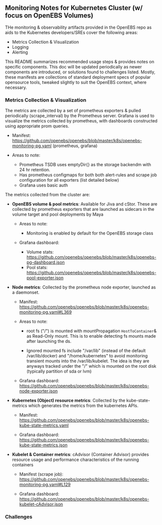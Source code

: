## Monitoring Notes for Kubernetes Cluster (w/ focus on OpenEBS Volumes)

THe monitoring & observability artifacts provided in the OpenEBS repo as aids to the Kubernetes developers/SREs cover the following areas: 

- Metrics Collection & Visualization 
- Logging 
- Alerting

This README summarizes recommended usage steps & provides notes on specific components. This doc will be updated periodically as newer components are 
introduced, or solutions found to challenges listed. Mostly, these manifests are collections of standard deployment specs of popular opensource tools, 
tweaked slightly to suit the OpenEBS context, where necessary. 

### Metrics Collection & Visualization

The metrics are collected by a set of prometheus exporters & pulled periodically (scrape_interval) by the Prometheus server. Grafana is used to 
visualize the metrics collected by prometheus, with dashboards constructed using appropriate prom queries. 

- Manifest: https://github.com/openebs/openebs/blob/master/k8s/openebs-monitoring-pg.yaml (prometheus, grafana)
  
- Areas to note: 
  
  - Prometheus TSDB uses emptyDir{} as the storage backendm with 24 hr retention. 
  - Has prometheus configmaps for both both alert-rules and scrape job configuration for all exporters (list detailed below) 
  - Grafana uses basic auth

The metrics collected from the cluster are: 
 
- **OpenEBS volume & pool metrics**: Available for Jiva and cStor. These are collected by prometheus exporters that are launched as sidecars 
  in the volume target and pool deployments by Maya

  - Areas to note: 

      - Monitoring is enabled by default for the OpenEBS storage class

  - Grafana dashboard: 

      - Volume stats: https://github.com/openebs/openebs/blob/master/k8s/openebs-pg-dashboard.json
      - Pool stats: https://github.com/openebs/openebs/blob/master/k8s/openebs-pool-exporter.json

- **Node metrics**: Collected by the prometheus node exporter, launched as a daemonset. 

  - Manifest: https://github.com/openebs/openebs/blob/master/k8s/openebs-monitoring-pg.yaml#L369

  - Areas to note: 
 
      - root fs ("/") is mounted with mountPropagation `HostToContainer`& as Read-Only mount. This is to enable detecting fs mounts made 
      after launching the ds.

      - Ignored mounted fs include "/var/lib" (instead of the default /var/lib/docker) and "/home/kubernetes" to avoid monitoring transient mounts 
      into the /var/lib/kubelet. The idea is they are anyways tracked under the "/" which is mounted on the root disk (typically partition of sda or lvm)

  - Grafana dashboard: https://github.com/openebs/openebs/blob/master/k8s/openebs-node-exporter.json

- **Kubernetes (Object) resource metrics**: Collected by the kube-state-metrics which generates the metrics from the kubernetes APIs. 

  - Manifest: https://github.com/openebs/openebs/blob/master/k8s/openebs-kube-state-metrics.yaml
  
  - Grafana dashboard: https://github.com/openebs/openebs/blob/master/k8s/openebs-kube-state-metrics.json

- **Kubelet & Container metrics**: cAdvisor (Container Advisor) provides resource usage and performance characteristics of the running containers

    - Manifest (scrape job): https://github.com/openebs/openebs/blob/master/k8s/openebs-monitoring-pg.yaml#L129

    - Grafana dashboard: https://github.com/openebs/openebs/blob/master/k8s/openebs-kubelet-cAdvisor.json

### Challenges


